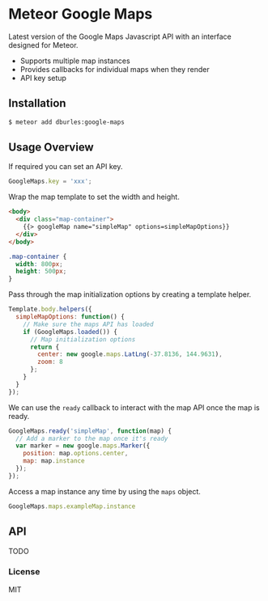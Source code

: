 Meteor Google Maps
==================

Latest version of the Google Maps Javascript API with an interface designed for Meteor.

- Supports multiple map instances
- Provides callbacks for individual maps when they render
- API key setup

## Installation

```sh
$ meteor add dburles:google-maps
```

## Usage Overview

If required you can set an API key.

```js
GoogleMaps.key = 'xxx';
```

Wrap the map template to set the width and height.

```html
<body>
  <div class="map-container">
    {{> googleMap name="simpleMap" options=simpleMapOptions}}
  </div>
</body>
```

```css
.map-container {
  width: 800px;
  height: 500px;
}
```

Pass through the map initialization options by creating a template helper.

```js
Template.body.helpers({
  simpleMapOptions: function() {
    // Make sure the maps API has loaded
    if (GoogleMaps.loaded()) {
      // Map initialization options
      return {
        center: new google.maps.LatLng(-37.8136, 144.9631),
        zoom: 8
      };
    }
  }
});
```

We can use the `ready` callback to interact with the map API once the map is ready.

```js
GoogleMaps.ready('simpleMap', function(map) {
  // Add a marker to the map once it's ready
  var marker = new google.maps.Marker({
    position: map.options.center,
    map: map.instance
  });
});
```

Access a map instance any time by using the `maps` object.

```js
GoogleMaps.maps.exampleMap.instance
```

## API

TODO

### License

MIT

